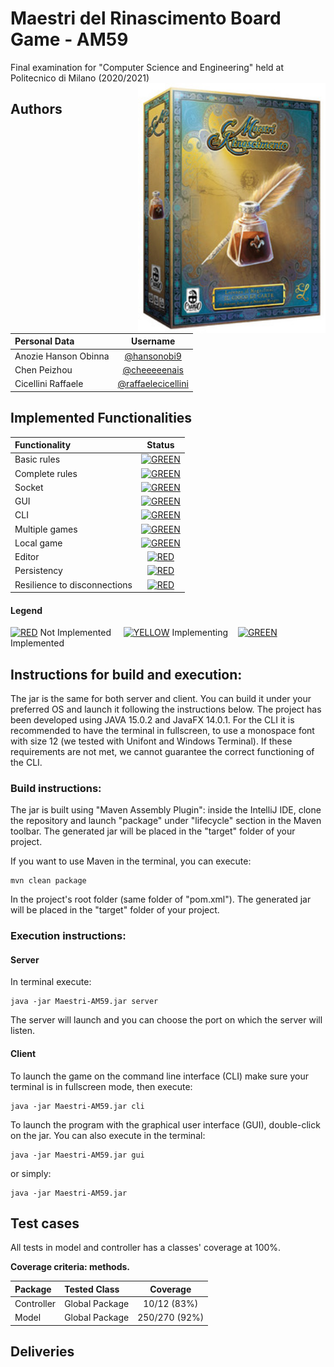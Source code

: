 # Maestri del Rinascimento Board Game - AM59
Final examination for "Computer Science and Engineering" held at Politecnico di Milano (2020/2021)
<img src="MoR.jpg" width=300px height=400px align="right">

## Authors
| Personal Data | Username |
|:-----------------------|:------------------------------------:|
| Anozie Hanson Obinna | [@hansonobi9](https://github.com/hansonobi9) |
| Chen Peizhou | [@cheeeeenais](https://github.com/cheeeeenais) |
| Cicellini Raffaele | [@raffaelecicellini](https://github.com/raffaelecicellini) |

## Implemented Functionalities
| Functionality | Status |
|:-----------------------|:------------------------------------:|
| Basic rules | [![GREEN](http://placehold.it/15/44bb44/44bb44)](https://github.com/raffaelecicellini/ingswAM2021-Anozie-Chen-Cicellini/tree/master/src/main/java/it/polimi/ingsw/model) |
| Complete rules | [![GREEN](http://placehold.it/15/44bb44/44bb44)](https://github.com/raffaelecicellini/ingswAM2021-Anozie-Chen-Cicellini/tree/master/src/main/java/it/polimi/ingsw/model) |
| Socket |[![GREEN](http://placehold.it/15/44bb44/44bb44)](https://github.com/raffaelecicellini/ingswAM2021-Anozie-Chen-Cicellini/tree/master/src/main/java/it/polimi/ingsw/server) |
| GUI | [![GREEN](http://placehold.it/15/44bb44/44bb44)](https://github.com/raffaelecicellini/ingswAM2021-Anozie-Chen-Cicellini/tree/master/src/main/java/it/polimi/ingsw/client/gui) |
| CLI |[![GREEN](http://placehold.it/15/44bb44/44bb44)](https://github.com/raffaelecicellini/ingswAM2021-Anozie-Chen-Cicellini/tree/master/src/main/java/it/polimi/ingsw/client/cli) |
| Multiple games | [![GREEN](http://placehold.it/15/44bb44/44bb44)](https://github.com/raffaelecicellini/ingswAM2021-Anozie-Chen-Cicellini/tree/master/src/main/java/it/polimi/ingsw/server)|
| Local game | [![GREEN](http://placehold.it/15/44bb44/44bb44)](https://github.com/raffaelecicellini/ingswAM2021-Anozie-Chen-Cicellini/tree/master/src/main/java/it/polimi/ingsw/client) |
| Editor | [![RED](http://placehold.it/15/f03c15/f03c15)](https://github.com/raffaelecicellini/ingswAM2021-Anozie-Chen-Cicellini) |
| Persistency | [![RED](http://placehold.it/15/f03c15/f03c15)](https://github.com/raffaelecicellini/ingswAM2021-Anozie-Chen-Cicellini) |
| Resilience to disconnections | [![RED](http://placehold.it/15/f03c15/f03c15)](https://github.com/raffaelecicellini/ingswAM2021-Anozie-Chen-Cicellini) |

#### Legend
[![RED](http://placehold.it/15/f03c15/f03c15)]() Not Implemented &nbsp;&nbsp;&nbsp;&nbsp;[![YELLOW](http://placehold.it/15/ffdd00/ffdd00)]() Implementing&nbsp;&nbsp;&nbsp;&nbsp;[![GREEN](http://placehold.it/15/44bb44/44bb44)]() Implemented

<!--
[![RED](http://placehold.it/15/f03c15/f03c15)](#)
[![YELLOW](http://placehold.it/15/ffdd00/ffdd00)](#)
[![GREEN](http://placehold.it/15/44bb44/44bb44)](#)
-->

## Instructions for build and execution:

The jar is the same for both server and client. You can build it under your preferred OS and launch it following the instructions below.
The project has been developed using JAVA 15.0.2 and JavaFX 14.0.1. 
For the CLI it is recommended to have the terminal in fullscreen, to use a monospace font with size 12 (we tested with Unifont and Windows Terminal). If these requirements are not met, we cannot guarantee the correct functioning of the CLI.

### Build instructions:

The jar is built using "Maven Assembly Plugin": inside the IntelliJ IDE, clone the repository and launch "package" under "lifecycle" section in the Maven toolbar.
The generated jar will be placed in the "target" folder of your project.

If you want to use Maven in the terminal, you can execute:
```
mvn clean package
```
In the project's root folder (same folder of "pom.xml").
The generated jar will be placed in the "target" folder of your project.

### Execution instructions:

#### Server

In terminal execute:

```
java -jar Maestri-AM59.jar server
```
The server will launch and you can choose the port on which the server will listen.

#### Client

To launch the game on the command line interface (CLI)  make sure your terminal is in fullscreen mode,
then execute:

```
java -jar Maestri-AM59.jar cli
```

To launch the program with the graphical user interface (GUI), double-click on the jar.
You can also execute in the terminal:

```
java -jar Maestri-AM59.jar gui
```
or simply:
```
java -jar Maestri-AM59.jar
```

## Test cases
All tests in model and controller has a classes' coverage at 100%.

**Coverage criteria: methods.**

| Package |Tested Class | Coverage |
|:-----------------------|:------------------|:------------------------------------:|
| Controller | Global Package | 10/12 (83%)
| Model | Global Package | 250/270 (92%)

## Deliveries

